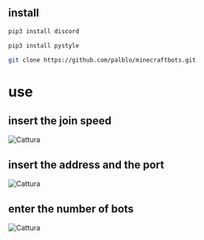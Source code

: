 ## install
```sh
pip3 install discord
```
```sh
pip3 install pystyle
```
```sh
git clone https://github.com/palblo/minecraftbots.git
 ```
 
# use
## insert the join speed
![Cattura](https://user-images.githubusercontent.com/100297632/167307002-cc6d798a-19b4-4e68-88aa-ad57cbb56736.PNG)

## insert the address and the port
![Cattura](https://user-images.githubusercontent.com/100297632/167307042-002e9fca-1607-4720-927a-59d319e6cc01.PNG)

## enter the number of bots
![Cattura](https://user-images.githubusercontent.com/100297632/167307053-f4a23b58-62b5-4590-9a1b-09addefe14be.PNG)
